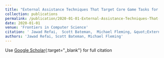 ```yaml
---
title: "External Assistance Techniques That Target Core Game Tasks for Balancing Game Difficulty"
collection: publications
permalink: /publication/2020-01-01-External-Assistance-Techniques-That-Target-Core-Game-Tasks-for-Balancing-Game-Difficulty
date: 2020-01-01
venue: 'Frontiers in Computer Science'
citation: ' Jawad Refai,  Scott Bateman,  Michael Fleming, &quot;External Assistance Techniques That Target Core Game Tasks for Balancing Game Difficulty.&quot; Frontiers in Computer Science, 2020.'
authors: 'Jawad Refai, Scott Bateman, Michael Fleming'
---
```

Use [Google Scholar](https://scholar.google.com/scholar?q=External+Assistance+Techniques+That+Target+Core+Game+Tasks+for+Balancing+Game+Difficulty){:target="_blank"} for full citation